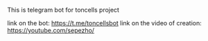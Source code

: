 This is telegram bot for toncells project

link on the bot: https://t.me/toncellsbot
link on the video of creation: https://youtube.com/sepezho/


